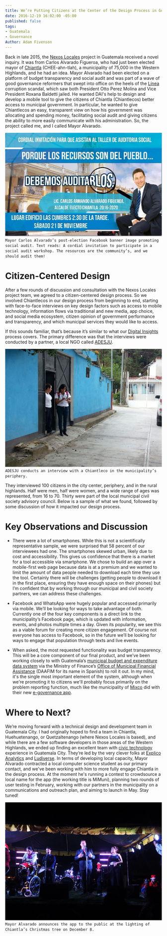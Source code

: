 ```yaml
---
title: We’re Putting Citizens at the Center of the Design Process in Guatemala
date: 2016-12-19 16:02:00 -05:00
published: false
tags:
- Guatemala
- Governance
Author: Adam Fivenson
---
```


Back in late 2015, the [Nexos Locales](http://dai.com/our-work/projects/guatemala%E2%80%94nexos-locales) project in Guatemala received a novel inquiry. It was from Carlos Alvarado Figueroa, who had just been elected mayor of [Chiantla](https://goo.gl/maps/5vfAjrmthUM2) (CHEE-ahn-tlah), a municipality of 75,000 in the Western Highlands, and he had an idea. Mayor Alvarado had been elected on a platform of budget transparency and social audit and was part of a wave of good governance reformers that swept into office on the heels of the [Línea](http://www.insightcrime.org/news-analysis/guatemala-s-government-corruption-scandals-explained) corruption scandal, which saw both President Otto Perez Molina and Vice President Roxana Baldetti jailed. He wanted DAI's help to design and develop a mobile tool to give the citizens of Chiantla (Chiantlecos) better access to municipal government. In particular, he wanted to give Chiantlecos an easy, transparent view on how his government was allocating and spending money, facilitating social audit and giving citizens the ability to more easily communicate with his administration. So, the project called me, and I called Mayor Alvarado.

![audit.jpg](/uploads/audit.jpg)
`Mayor Carlos Alvarado’s post-election Facebook banner image promoting social audit. Text reads: A cordial invitation to participate in a social audit workshop. The resources are the community’s, and we should audit them!`

<!--more-->

# Citizen-Centered Design

After a few rounds of discussion and consultation with the Nexos Locales project team, we agreed to a citizen-centered design process. So we involved Chiantlecos in our design process from beginning to end, starting with face-to-face interviews on key design factors such as access to mobile technology, information flows via traditional and new media, app choice, and social media ecosystem, citizen opinion of government performance and transparency, and which municipal services they would like to access.

If this sounds familiar, that’s because it’s similar to what our [Digital Insights](https://dai-global-digital.com/tags/?tag=digital-insights) process covers. The primary difference was that the interviews were conducted by a partner, a local NGO called [ADESJU](https://www.facebook.com/Asociaci%C3%B3n-Para-el-Desarrollo-Sostenible-de-la-Juventud-130288017040702/).

![WhatsApp-Image-20160618 (10).jpeg](/uploads/WhatsApp-Image-20160618%20(10).jpeg)
`ADESJU conducts an interview with a Chiantleco in the municipality’s periphery.`

They interviewed 100 citizens in the city center, periphery, and in the rural highlands. Half were men, half were women, and a wide range of ages was represented, from 16 to 70. Thirty were part of the local municipal civil society advisory council. Below is a sample of what we found, followed by some discussion of how it impacted our design process.

<script id="infogram_0_77b964f2-843a-45a3-b683-b1ff4cae7418" title="Chiantla Citizen Survey" src="//e.infogr.am/js/dist/embed.js?38B" type="text/javascript"></script>

# Key Observations and Discussion

* There were a lot of smartphones. While this is not a scientifically representative sample, we were surprised that 58 percent of our interviewees had one. The smartphones skewed urban, likely due to cost and accessibility. This gives us confidence that there is a market for a tool accessible via smartphone. We chose to build an app over a mobile-first web page because data is at a premium and we wanted to limit the amount of data people needed to download each time they use the tool. Certainly there will be challenges (getting people to download it in the first place, ensuring they have enough space on their phones) but I’m confident that by working through our municipal and civil society partners, we can address these challenges.

* Facebook and WhatsApp were hugely popular and accessed primarily via mobile. We’ll be looking for ways to take advantage of both. Currently one of the four key components is a direct link to the municipality’s Facebook page, which is updated with information, events, and photos multiple times a day. Given its popularity, we see this as a viable forum for creating more citizen engagement. Of course not everyone has access to Facebook, so in the future we’ll be looking for ways to engage that population through texts and live events.

* When asked, the most requested functionality was budget transparency. This will be a core component of our final product, and we’ve been working closely to with Guatemala’s [municipal budget and expenditure data system](http://portalgl.minfin.gob.gt/Paginas/PortalGobiernosLocales.aspx) via the Ministry of Finance’s [Office of Municipal Financial Assistance](http://www.minfin.gob.gt/index.php/noticias-minfin-2014/1707-19-la-direccion-de-asistencia-a-la-administracion-financiera-municipal-daafim-habilita-oficinas-de-atencion-para-municipalidades) (DAAFIM for its name in Spanish) to roll it out. In my mind, it's the single most important element of the system, although when we're promoting it to citizens we'll probably focus primarily on the problem reporting function, much like the municipality of [Mixco](https://goo.gl/maps/3kcptFFKe2S2) did with their new [e-governance app](http://www.mixcoapp.com/). 

# Where to Next?

We’re moving forward with a technical design and development team in Guatemala City. I had originally hoped to find a team in Chiantla, Huehuetenango, or Quetzaltenango (where Nexos Locales is based), and while there are a few software developers in those areas of the Western Highlands, we ended up finding an excellent team with [civic technology](http://www.govtech.com/civic/What-is-Civic-Tech.html) experience in Guatemala City. They’re led by the very clever folks at [Explico Analytics](http://explicoanalytics.com/) and [Ludiverse](http://www.ludiverse.net/). In terms of developing local capacity, Mayor Alvarado contracted a local computer science student as our primary contact, and we've been working with him to more fully engage Chiantla in the design process. At the moment he's running a contest to crowdsource a local name for the app (the working title is MiMuni), planning two rounds of user testing in February, working with our partners in the municipality on a communications and outreach plan, and aiming to launch in May. Stay tuned!

![Archivo_0011.jpeg](/uploads/Archivo_0011.jpeg)
`Mayor Alvarado announces the app to the public at the lighting of Chiantla’s Christmas tree on December 8.`